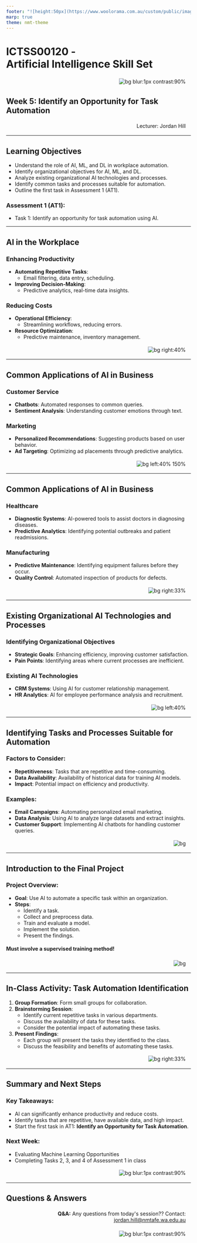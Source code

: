 ```yaml
---
footer: "![height:50px](https://www.woolorama.com.au/custom/public/images/north-metro-tafe-logo.jpg)"
marp: true
theme: nmt-theme
---
```


<!-- _class: lead -->
# ICTSS00120 - <br> Artificial Intelligence Skill Set
![bg blur:1px contrast:90%](https://images-wixmp-ed30a86b8c4ca887773594c2.wixmp.com/f/afa6e72c-8df3-4d8a-aba0-d3d8c0404e28/dgeejdo-2636687f-dce2-4182-9061-f44831261ec0.jpg/v1/fill/w_922,h_866,q_70,strp/ai_gaze_by_roguedawg777_dgeejdo-pre.jpg?token=eyJ0eXAiOiJKV1QiLCJhbGciOiJIUzI1NiJ9.eyJzdWIiOiJ1cm46YXBwOjdlMGQxODg5ODIyNjQzNzNhNWYwZDQxNWVhMGQyNmUwIiwiaXNzIjoidXJuOmFwcDo3ZTBkMTg4OTgyMjY0MzczYTVmMGQ0MTVlYTBkMjZlMCIsIm9iaiI6W1t7ImhlaWdodCI6Ijw9OTYyIiwicGF0aCI6IlwvZlwvYWZhNmU3MmMtOGRmMy00ZDhhLWFiYTAtZDNkOGMwNDA0ZTI4XC9kZ2VlamRvLTI2MzY2ODdmLWRjZTItNDE4Mi05MDYxLWY0NDgzMTI2MWVjMC5qcGciLCJ3aWR0aCI6Ijw9MTAyNCJ9XV0sImF1ZCI6WyJ1cm46c2VydmljZTppbWFnZS5vcGVyYXRpb25zIl19.RSVY32rSmLLuV0Vdf0MN9WCvGH6IeAqAkeZPsUrWwqk)

## Week 5: Identify an Opportunity for Task Automation

Lecturer: Jordan Hill

<style scoped>
p {
  padding:0.25em;
  padding-right:1em;
  text-align: right;
}
</style>

---

## Learning Objectives

- Understand the role of AI, ML, and DL in workplace automation.
- Identify organizational objectives for AI, ML, and DL.
- Analyze existing organizational AI technologies and processes.
- Identify common tasks and processes suitable for automation.
- Outline the first task in Assessment 1 (AT1).

### Assessment 1 (AT1):
- Task 1: Identify an opportunity for task automation using AI.

---

## AI in the Workplace

### Enhancing Productivity
- **Automating Repetitive Tasks**: 
  - Email filtering, data entry, scheduling.
- **Improving Decision-Making**:
  - Predictive analytics, real-time data insights.

### Reducing Costs
- **Operational Efficiency**:
  - Streamlining workflows, reducing errors.
- **Resource Optimization**:
  - Predictive maintenance, inventory management.

![bg right:40%](https://external-content.duckduckgo.com/iu/?u=https%3A%2F%2Ftse2.explicit.bing.net%2Fth%3Fid%3DOIP.JOvG4cxbnfhqnZN9tohjUAHaEC%26pid%3DApi&f=1&ipt=300fb3ba8bd068213fad7d859661d89473f83d8912b456a358dd393f7a1f6f99&ipo=images)

---

## Common Applications of AI in Business

### Customer Service
- **Chatbots**: Automated responses to common queries.
- **Sentiment Analysis**: Understanding customer emotions through text.

### Marketing
- **Personalized Recommendations**: Suggesting products based on user behavior.
- **Ad Targeting**: Optimizing ad placements through predictive analytics.

![bg left:40% 150%](https://upload.wikimedia.org/wikipedia/commons/4/42/Chatbot.jpg)

---

## Common Applications of AI in Business

### Healthcare
- **Diagnostic Systems**: AI-powered tools to assist doctors in diagnosing diseases.
- **Predictive Analytics**: Identifying potential outbreaks and patient readmissions.

### Manufacturing
- **Predictive Maintenance**: Identifying equipment failures before they occur.
- **Quality Control**: Automated inspection of products for defects.

![bg right:33%](https://www.nhlbi.nih.gov/sites/default/files/styles/16x9_crop/public/2022-07/Heart%20failure%20and%20gene%20shutterstock_1663310782.jpg?itok=e_jep-0c)

---

## Existing Organizational AI Technologies and Processes

### Identifying Organizational Objectives
- **Strategic Goals**: Enhancing efficiency, improving customer satisfaction.
- **Pain Points**: Identifying areas where current processes are inefficient.

### Existing AI Technologies
- **CRM Systems**: Using AI for customer relationship management.
- **HR Analytics**: AI for employee performance analysis and recruitment.

![bg left:40%](https://encrypted-tbn0.gstatic.com/images?q=tbn:ANd9GcTJEENP-KIm2XOFGheN6p5tQqgRQBcozSg6nw&s)

---

## Identifying Tasks and Processes Suitable for Automation

### Factors to Consider:
- **Repetitiveness**: Tasks that are repetitive and time-consuming.
- **Data Availability**: Availability of historical data for training AI models.
- **Impact**: Potential impact on efficiency and productivity.

### Examples:
- **Email Campaigns**: Automating personalized email marketing.
- **Data Analysis**: Using AI to analyze large datasets and extract insights.
- **Customer Support**: Implementing AI chatbots for handling customer queries.

![bg](https://www.cio.com/wp-content/uploads/2023/05/hand_controls_interconnecting_gears_process_automation_machinery_mechanism_efficiency_by_anawat_s_gettyimages-1163061322_2400x1600-100858595-orig-6.jpg?quality=50&strip=all&w=1024)

---

## Introduction to the Final Project

### Project Overview:
- **Goal**: Use AI to automate a specific task within an organization.
- **Steps**:
  - Identify a task.
  - Collect and preprocess data.
  - Train and evaluate a model.
  - Implement the solution.
  - Present the findings.

#### Must involve a supervised training method!

![bg](https://miro.medium.com/v2/resize:fit:1400/1*UDPtLHUTpusvLU623P8Q4w.jpeg)

---

## In-Class Activity: Task Automation Identification

1. **Group Formation**: Form small groups for collaboration.
2. **Brainstorming Session**:
   - Identify current repetitive tasks in various departments.
   - Discuss the availability of data for these tasks.
   - Consider the potential impact of automating these tasks.
3. **Present Findings**:
   - Each group will present the tasks they identified to the class.
   - Discuss the feasibility and benefits of automating these tasks.

![bg right:33%](https://miro.medium.com/v2/resize:fit:1400/1*UDPtLHUTpusvLU623P8Q4w.jpeg)

---

## Summary and Next Steps

### Key Takeaways:
- AI can significantly enhance productivity and reduce costs.
- Identify tasks that are repetitive, have available data, and high impact.
- Start the first task in AT1: **Identify an Opportunity for Task Automation**.

### Next Week:
- Evaluating Machine Learning Opportunities
- Completing Tasks 2, 3, and 4 of Assessment 1 in class

![bg blur:1px contrast:90%](https://images-wixmp-ed30a86b8c4ca887773594c2.wixmp.com/f/afa6e72c-8df3-4d8a-aba0-d3d8c0404e28/dgeejdo-2636687f-dce2-4182-9061-f44831261ec0.jpg/v1/fill/w_922,h_866,q_70,strp/ai_gaze_by_roguedawg777_dgeejdo-pre.jpg?token=eyJ0eXAiOiJKV1QiLCJhbGciOiJIUzI1NiJ9.eyJzdWIiOiJ1cm46YXBwOjdlMGQxODg5ODIyNjQzNzNhNWYwZDQxNWVhMGQyNmUwIiwiaXNzIjoidXJuOmFwcDo3ZTBkMTg4OTgyMjY0MzczYTVmMGQ0MTVlYTBkMjZlMCIsIm9iaiI6W1t7ImhlaWdodCI6Ijw9OTYyIiwicGF0aCI6IlwvZlwvYWZhNmU3MmMtOGRmMy00ZDhhLWFiYTAtZDNkOGMwNDA0ZTI4XC9kZ2VlamRvLTI2MzY2ODdmLWRjZTItNDE4Mi05MDYxLWY0NDgzMTI2MWVjMC5qcGciLCJ3aWR0aCI6Ijw9MTAyNCJ9XV0sImF1ZCI6WyJ1cm46c2VydmljZTppbWFnZS5vcGVyYXRpb25zIl19.RSVY32rSmLLuV0Vdf0MN9WCvGH6IeAqAkeZPsUrWwqk)

---
## Questions & Answers
**Q&A:**
Any questions from today's session??
Contact: jordan.hill@nmtafe.wa.edu.au

![bg blur:1px contrast:90%](https://images-wixmp-ed30a86b8c4ca887773594c2.wixmp.com/f/afa6e72c-8df3-4d8a-aba0-d3d8c0404e28/dgeejdo-2636687f-dce2-4182-9061-f44831261ec0.jpg/v1/fill/w_922,h_866,q_70,strp/ai_gaze_by_roguedawg777_dgeejdo-pre.jpg?token=eyJ0eXAiOiJKV1QiLCJhbGciOiJIUzI1NiJ9.eyJzdWIiOiJ1cm46YXBwOjdlMGQxODg5ODIyNjQzNzNhNWYwZDQxNWVhMGQyNmUwIiwiaXNzIjoidXJuOmFwcDo3ZTBkMTg4OTgyMjY0MzczYTVmMGQ0MTVlYTBkMjZlMCIsIm9iaiI6W1t7ImhlaWdodCI6Ijw9OTYyIiwicGF0aCI6IlwvZlwvYWZhNmU3MmMtOGRmMy00ZDhhLWFiYTAtZDNkOGMwNDA0ZTI4XC9kZ2VlamRvLTI2MzY2ODdmLWRjZTItNDE4Mi05MDYxLWY0NDgzMTI2MWVjMC5qcGciLCJ3aWR0aCI6Ijw9MTAyNCJ9XV0sImF1ZCI6WyJ1cm46c2VydmljZTppbWFnZS5vcGVyYXRpb25zIl19.RSVY32rSmLLuV0Vdf0MN9WCvGH6IeAqAkeZPsUrWwqk)